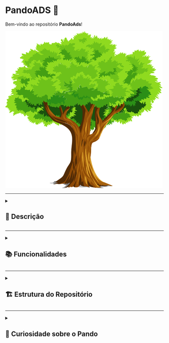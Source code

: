 # PandoADS 🌳

Bem-vindo ao repositório **PandoAds**!

<img src="./images/tree-2027899_1280.webp" style="width:500px; height:500px"/>

---
<details>

<summary><h2> 📜 Descrição</h2></summary>

Este repositório contém apontamentos, resenhas de livros e trabalhos realizados durante o curso de **Tecnólogo em Análise e Desenvolvimento de Sistemas (ADS)**, pela [Universidade Católica de Brasília](https://ucb.catolica.edu.br/). Assim como a árvore Pando, que cresce e se renova, espero que este repositório se expanda ao longo do tempo, refletindo meu conhecimento e aprendizado.
</details>

---
<details>
<summary>
     <h2>📚 Funcionalidades</h2>
</summary>

- **Apontamentos**: Notas detalhadas sobre as aulas e tópicos estudados.
- **Ponderações**: Reflexões sobre o aprendizado e sua aplicação prática.
- **Trabalhos**: Projetos e exercícios práticos desenvolvidos ao longo do curso.
</details>

---
<details>

<summary><h2> 🏗️ Estrutura do Repositório </h2></summary> 

### 📂 /TrilhaAds

<details>
 <summary>

 #### 📁 /Periodo_1

</summary> 

- **Engenharia de Software e Requisitos**
  - Unidade 1
    - Introdução à Engenharia de Software
      - [Resumo da Aula](https://github.com/SamuelRocha91/PandoAds/blob/main/TrilhaADS/Periodo_1/Engenharia_de_software_e_requisitos/Unidade_1/Aula_01-Introducao_a_engenharia_de_software/README_resumo..md)
      - [Questionário](https://github.com/SamuelRocha91/PandoAds/blob/main/TrilhaADS/Periodo_1/Engenharia_de_software_e_requisitos/Unidade_1/Aula_01-Introducao_a_engenharia_de_software/README_questoes.md)
    - Introdução a Requisitos de Software
      - [Resumo da Aula](https://github.com/SamuelRocha91/PandoAds/blob/main/TrilhaADS/Periodo_1/Engenharia_de_software_e_requisitos/Unidade_1/Aula_02-Introducao_a_requisitos_de_software/README_resumo..md)
      - [Questionário](https://github.com/SamuelRocha91/PandoAds/blob/main/TrilhaADS/Periodo_1/Engenharia_de_software_e_requisitos/Unidade_1/Aula_02-Introducao_a_requisitos_de_software/README_questoes.md)
    - Engenharia de Requisitos de Software
      - [Resumo da Aula](https://github.com/SamuelRocha91/PandoAds/blob/main/TrilhaADS/Periodo_1/Engenharia_de_software_e_requisitos/Unidade_1/Aula_03-Engenharia_de_requisitos_de_software/README_resumo..md)
      - [Questionário](https://github.com/SamuelRocha91/PandoAds/blob/main/TrilhaADS/Periodo_1/Engenharia_de_software_e_requisitos/Unidade_1/Aula_03-Engenharia_de_requisitos_de_software/README_questoes.md)
  - Unidade 2
    - Modelos de ciclo de vida e de processos de software
      - [Resumo da Aula](https://github.com/SamuelRocha91/PandoAds/blob/main/TrilhaADS/Periodo_1/Engenharia_de_software_e_requisitos/Unidade_2/Aula_01-Modelo_de_ciclo_de_vida_e_de_processos/README_resumo..md)
      - [Questionário](https://github.com/SamuelRocha91/PandoAds/blob/main/TrilhaADS/Periodo_1/Engenharia_de_software_e_requisitos/Unidade_2/Aula_01-Modelo_de_ciclo_de_vida_e_de_processos/README_questoes.md)
    - Análise de requisitos de software
      - [Resumo da Aula](https://github.com/SamuelRocha91/PandoAds/blob/main/TrilhaADS/Periodo_1/Engenharia_de_software_e_requisitos/Unidade_2/Aula_02-Analise_de_requisito_de_software/README_resumo..md)
      - [Questionário](https://github.com/SamuelRocha91/PandoAds/blob/main/TrilhaADS/Periodo_1/Engenharia_de_software_e_requisitos/Unidade_2/Aula_02-Analise_de_requisito_de_software/README_questoes.md)
    - Modelagem de requisitos de software
      - [Resumo da Aula](https://github.com/SamuelRocha91/PandoAds/blob/main/TrilhaADS/Periodo_1/Engenharia_de_software_e_requisitos/Unidade_2/Aula_03-Modelagem_de_requisitos/README_resumo..md)
      - [Questionário](https://github.com/SamuelRocha91/PandoAds/blob/main/TrilhaADS/Periodo_1/Engenharia_de_software_e_requisitos/Unidade_2/Aula_03-Modelagem_de_requisitos/README_questoes.md)
  - Unidade 3
    - Metodologias ágeis
      - [Resumo da Aula](https://github.com/SamuelRocha91/PandoAds/blob/main/TrilhaADS/Periodo_1/Engenharia_de_software_e_requisitos/Unidade_3/Aula_01-Metodologias_ageis/README_resumo..md)
      - [Questionário](https://github.com/SamuelRocha91/PandoAds/blob/main/TrilhaADS/Periodo_1/Engenharia_de_software_e_requisitos/Unidade_3/Aula_01-Metodologias_ageis/README_questoes.md)
    - Validação de requisitos de software
      - [Resumo da Aula](https://github.com/SamuelRocha91/PandoAds/blob/main/TrilhaADS/Periodo_1/Engenharia_de_software_e_requisitos/Unidade_3/Aula_02-Validacao_de_requisitos_de_software/README_resumo..md)
      - [Questionário](https://github.com/SamuelRocha91/PandoAds/blob/main/TrilhaADS/Periodo_1/Engenharia_de_software_e_requisitos/Unidade_3/Aula_02-Validacao_de_requisitos_de_software/README_questoes.md)
    - Gerenciamento de requisitos de software
      - [Resumo da Aula](https://github.com/SamuelRocha91/PandoAds/blob/main/TrilhaADS/Periodo_1/Engenharia_de_software_e_requisitos/Unidade_3/Aula_03-Gerenciamento_de_requsitos_de_software/README_resumo..md)
      - [Questionário](https://github.com/SamuelRocha91/PandoAds/blob/main/TrilhaADS/Periodo_1/Engenharia_de_software_e_requisitos/Unidade_3/Aula_03-Gerenciamento_de_requsitos_de_software/README_questoes.md)
    - Atividade avaliativa: Fichamento de texto sobre engenharia de requisitos
      - [Trabalho](https://github.com/SamuelRocha91/PandoAds/blob/main/TrilhaADS/Periodo_1/Engenharia_de_software_e_requisitos/Unidade_3/README_trabalho.md)
  - Unidade 4
    - Atividades e processos desenvolvimento de software
      - [Resumo da Aula](https://github.com/SamuelRocha91/PandoAds/blob/main/TrilhaADS/Periodo_1/Engenharia_de_software_e_requisitos/Unidade_4/Aula_01-Desenvolvimento_de_software/README_resumo..md)
      - [Questionário](https://github.com/SamuelRocha91/PandoAds/blob/main/TrilhaADS/Periodo_1/Engenharia_de_software_e_requisitos/Unidade_4/Aula_01-Desenvolvimento_de_software/README_questoes.md)
    - Rastreabilidade de requisistos de software
      - [Resumo da Aula](https://github.com/SamuelRocha91/PandoAds/blob/main/TrilhaADS/Periodo_1/Engenharia_de_software_e_requisitos/Unidade_4/Aula_02-Rastreabilidade_de_requisitos/README_resumo..md)
      - [Questionário](https://github.com/SamuelRocha91/PandoAds/blob/main/TrilhaADS/Periodo_1/Engenharia_de_software_e_requisitos/Unidade_4/Aula_02-Rastreabilidade_de_requisitos/README_questoes.md)
    - Ferramentas CASE
      - [Resumo da Aula](https://github.com/SamuelRocha91/PandoAds/blob/main/TrilhaADS/Periodo_1/Engenharia_de_software_e_requisitos/Unidade_4/Aula_03-Ferramentas_CASE/README_resumo..md)
      - [Questionário](https://github.com/SamuelRocha91/PandoAds/blob/main/TrilhaADS/Periodo_1/Engenharia_de_software_e_requisitos/Unidade_4/Aula_03-Ferramentas_CASE/README_questoes.md)



- **Planejamento Estratégico**
  - Unidade 1
    - Conceitos Básicos de Gestão Estratégica
      - [Resumo da Aula](https://github.com/SamuelRocha91/PandoAds/blob/main/TrilhaADS/Periodo_1/Planejamento_estrategico/Unidade_1/Aula_01-Conceitos_basicos_de_gestao_estrategica/README_resumo..md)
      - [Questionário](https://github.com/SamuelRocha91/PandoAds/blob/main/TrilhaADS/Periodo_1/Planejamento_estrategico/Unidade_1/Aula_01-Conceitos_basicos_de_gestao_estrategica/README_questoes.md)
  - Unidade 2
    - Estabelecendo o plano estratégico
      - [Resumo da Aula](https://github.com/SamuelRocha91/PandoAds/blob/main/TrilhaADS/Periodo_1/Planejamento_estrategico/Unidade_2/Aula_01-Estabelecendo_o_plano_estratégico/README_resumo..md)
      - [Questionário](https://github.com/SamuelRocha91/PandoAds/blob/main/TrilhaADS/Periodo_1/Planejamento_estrategico/Unidade_2/Aula_01-Estabelecendo_o_plano_estratégico/README_questoes.md)
  - Unidade 3
    - Estratégia e escopo corporativo
      - [Resumo da Aula](https://github.com/SamuelRocha91/PandoAds/blob/main/TrilhaADS/Periodo_1/Planejamento_estrategico/Unidade_3/Aula_01-Estrategias_e_escopo_corporativo/README_resumo..md)
      - [Questionário](https://github.com/SamuelRocha91/PandoAds/blob/main/TrilhaADS/Periodo_1/Planejamento_estrategico/Unidade_3/Aula_01-Estrategias_e_escopo_corporativo/README_questoes.md)
    - Avaliação da Unidade 3 - Análise estratégica da Natura
      - [Projeto](https://github.com/SamuelRocha91/PandoAds/blob/main/TrilhaADS/Periodo_1/Planejamento_estrategico/Unidade_3/README_trabalho.md)
  - Unidade 4
    - Mensuração da estratégia e inteligência competitiva
      - [Resumo da Aula](https://github.com/SamuelRocha91/PandoAds/blob/main/TrilhaADS/Periodo_1/Planejamento_estrategico/Unidade_4/Aula_01-Mapeando_e_inteligencia_competitiva/README_resumo..md)
      - [Questionário](https://github.com/SamuelRocha91/PandoAds/blob/main/TrilhaADS/Periodo_1/Planejamento_estrategico/Unidade_4/Aula_01-Mapeando_e_inteligencia_competitiva/README_questoes.md)


- **Gestão de TI e Interação Humano-Computador**
  - Unidade 1
    - Conceitos e Fundamentos de Serviços de TI
      - [Resumo da Aula](https://github.com/SamuelRocha91/PandoAds/blob/main/TrilhaADS/Periodo_1/Gestao_de_ti_e_interacao_humano_computador/Unidade_1/Aula_01-Conceitos_e_fundamentos_de_servicos_de_ti/README_resumo..md)
      - [Questionário](https://github.com/SamuelRocha91/PandoAds/blob/main/TrilhaADS/Periodo_1/Gestao_de_ti_e_interacao_humano_computador/Unidade_1/Aula_01-Conceitos_e_fundamentos_de_servicos_de_ti/README_questoes.md)
    - Gestão de projetos e processos
      - [Resumo da Aula](https://github.com/SamuelRocha91/PandoAds/blob/main/TrilhaADS/Periodo_1/Gestao_de_ti_e_interacao_humano_computador/Unidade_1/Aula_02-Gestao_de_projetos_e_processos/README_resumo..md)
      - [Questionário](https://github.com/SamuelRocha91/PandoAds/blob/main/TrilhaADS/Periodo_1/Gestao_de_ti_e_interacao_humano_computador/Unidade_1/Aula_02-Gestao_de_projetos_e_processos/README_resumo..md)
  - Unidade 2
    - Melhores práticas de gerenciamento de serviços de TI
      - [Resumo da Aula](https://github.com/SamuelRocha91/PandoAds/blob/main/TrilhaADS/Periodo_1/Gestao_de_ti_e_interacao_humano_computador/Unidade_2/Aula_01-Melhores_praticas_gerenciamento_servicos_ti/README_resumo..md)
      - [Questionário](https://github.com/SamuelRocha91/PandoAds/blob/main/TrilhaADS/Periodo_1/Gestao_de_ti_e_interacao_humano_computador/Unidade_2/Aula_01-Melhores_praticas_gerenciamento_servicos_ti/README_resumo..md)
    - Gerenciamento de serviços de TI
      - [Resumo da Aula](https://github.com/SamuelRocha91/PandoAds/blob/main/TrilhaADS/Periodo_1/Gestao_de_ti_e_interacao_humano_computador/Unidade_2/Aula_02-Gerenciamento_se_servicos/README_resumo..md)
      - [Questionário](https://github.com/SamuelRocha91/PandoAds/blob/main/TrilhaADS/Periodo_1/Gestao_de_ti_e_interacao_humano_computador/Unidade_2/Aula_02-Gerenciamento_se_servicos/README_resumo..md)
  - Unidade 3
    - Fundamentos da Interação humano-computador
      - [Resumo da Aula](https://github.com/SamuelRocha91/PandoAds/blob/main/TrilhaADS/Periodo_1/Gestao_de_ti_e_interacao_humano_computador/Unidade_3/Aula_01-Fundamentos_interacao_humano_computador/README_resumo..md)
      - [Questionário](https://github.com/SamuelRocha91/PandoAds/blob/main/TrilhaADS/Periodo_1/Gestao_de_ti_e_interacao_humano_computador/Unidade_3/Aula_01-Fundamentos_interacao_humano_computador/README_questoes.md)
    - Sistemas Multimída
      - [Resumo da Aula](https://github.com/SamuelRocha91/PandoAds/blob/main/TrilhaADS/Periodo_1/Gestao_de_ti_e_interacao_humano_computador/Unidade_3/Aula_02-Hipermidia_e_multimidia/README_resumo..md)
      - [Questionário](https://github.com/SamuelRocha91/PandoAds/blob/main/TrilhaADS/Periodo_1/Gestao_de_ti_e_interacao_humano_computador/Unidade_3/Aula_02-Hipermidia_e_multimidia/README_questoes.md)
    - Atividade avaliativa: Sistemas multimídias
      - [Trabalho](https://github.com/SamuelRocha91/PandoAds/blob/main/TrilhaADS/Periodo_1/Gestao_de_ti_e_interacao_humano_computador/Unidade_3/README_trabalho.md)
  - Unidade 4
    - Usabilidade de software
      - [Resumo da Aula](https://github.com/SamuelRocha91/PandoAds/blob/main/TrilhaADS/Periodo_1/Gestao_de_ti_e_interacao_humano_computador/Unidade_4/Aula_01-Usabilidade_de_software/README_resumo..md)
      - [Questionário](https://github.com/SamuelRocha91/PandoAds/blob/main/TrilhaADS/Periodo_1/Gestao_de_ti_e_interacao_humano_computador/Unidade_4/Aula_01-Usabilidade_de_software/README_questoes.md)
    - Design e projeto de interfaces
      - [Resumo da Aula](https://github.com/SamuelRocha91/PandoAds/blob/main/TrilhaADS/Periodo_1/Gestao_de_ti_e_interacao_humano_computador/Unidade_4/Aula_02-Design_e_projeto_de_interface/README_resumo..md)
      - [Questionário](https://github.com/SamuelRocha91/PandoAds/blob/main/TrilhaADS/Periodo_1/Gestao_de_ti_e_interacao_humano_computador/Unidade_4/Aula_02-Design_e_projeto_de_interface/README_questoes.md)
  
- **TIC em Trilhas**
  - SCRUM
    - Desenvolvimento Ágil
      - [Resumo da Aula](https://github.com/SamuelRocha91/PandoAds/blob/main/TrilhaADS/Periodo_1/TIC_em_trilhas/SCRUM/Módulo_1/README_resumo..md)
      - [Questionário](https://github.com/SamuelRocha91/PandoAds/blob/main/TrilhaADS/Periodo_1/TIC_em_trilhas/SCRUM/Módulo_1/README_questoes.md)
    - Histórico e Organização da equipe no SCRUM
      - [Resumo da Aula](https://github.com/SamuelRocha91/PandoAds/blob/main/TrilhaADS/Periodo_1/TIC_em_trilhas/SCRUM/Módulo_2/README_resumo..md)
      - [Questionário](https://github.com/SamuelRocha91/PandoAds/blob/main/TrilhaADS/Periodo_1/TIC_em_trilhas/SCRUM/Módulo_2/README_questoes.md)
    - Reuniões e Artefatos do Scrum
      - [Resumo da Aula](https://github.com/SamuelRocha91/PandoAds/blob/main/TrilhaADS/Periodo_1/TIC_em_trilhas/SCRUM/Módulo_3/README_resumo..md)
      - [Questionário](https://github.com/SamuelRocha91/PandoAds/blob/main/TrilhaADS/Periodo_1/TIC_em_trilhas/SCRUM/Módulo_3/README_questoes.md)
  - GIT e GITHUB
    - Introdução ao Git e Github
      - [Resumo da Aula](https://github.com/SamuelRocha91/PandoAds/blob/main/TrilhaADS/Periodo_1/TIC_em_trilhas/GIT_e_GITHUB/Módulo_1/README_resumo..md)
      - [Questionário](https://github.com/SamuelRocha91/PandoAds/blob/main/TrilhaADS/Periodo_1/TIC_em_trilhas/GIT_e_GITHUB/Módulo_1/README_questoes.md)
    - Controle de versão e colaboração
      - [Resumo da Aula](https://github.com/SamuelRocha91/PandoAds/blob/main/TrilhaADS/Periodo_1/TIC_em_trilhas/GIT_e_GITHUB/Módulo_2/README_resumo..md)
      - [Questionário](https://github.com/SamuelRocha91/PandoAds/blob/main/TrilhaADS/Periodo_1/TIC_em_trilhas/GIT_e_GITHUB/Módulo_2/README_questoes.md)
    - Comandos avançados do Git
      - [Resumo da Aula](https://github.com/SamuelRocha91/PandoAds/blob/main/TrilhaADS/Periodo_1/TIC_em_trilhas/GIT_e_GITHUB/Módulo_3/README_resumo..md)
      - [Questionário](https://github.com/SamuelRocha91/PandoAds/blob/main/TrilhaADS/Periodo_1/TIC_em_trilhas/GIT_e_GITHUB/Módulo_3/README_questoes.md)
</details>


<details>
 <summary>

 #### 📁 /Periodo_2

</summary> 

- **Banco de Dados**
  - Unidade 1
    - Conceitos básicos sobre banco de dados
      - [Resumo da Aula](https://github.com/SamuelRocha91/PandoAds/blob/main/TrilhaADS/Periodo_2/Banco_de_dados/Unidade_1/Aula_01-Conceitos_básicos_banco_de_dados/README_resumo..md)
      - [Questionário](https://github.com/SamuelRocha91/PandoAds/blob/main/TrilhaADS/Periodo_2/Banco_de_dados/Unidade_1/Aula_01-Conceitos_básicos_banco_de_dados/README_questoes.md)
    - Modelos de dados e arquitetura do Sistema de Banco de Dados
      - [Resumo da Aula](https://github.com/SamuelRocha91/PandoAds/blob/main/TrilhaADS/Periodo_2/Banco_de_dados/Unidade_1/Aula_02-Modelo_de_dados_e_arquitetura/README_resumo..md)
      - [Questionário](https://github.com/SamuelRocha91/PandoAds/blob/main/TrilhaADS/Periodo_2/Banco_de_dados/Unidade_1/Aula_02-Modelo_de_dados_e_arquitetura/README_questoes.md)
- **Matemática COmputacional**
  - Unidade 1
    - Conceitos básicos e histórico da matemática computacional
      - [Resumo da Aula](https://github.com/SamuelRocha91/PandoAds/blob/main/TrilhaADS/Periodo_2/Matem%C3%A1tica_computacional/Aula_01-Conceitos_b%C3%A1sicos_e_historico/README_resumo..md)
      - [Questionário](https://github.com/SamuelRocha91/PandoAds/blob/main/TrilhaADS/Periodo_2/Matem%C3%A1tica_computacional/Aula_01-Conceitos_b%C3%A1sicos_e_historico/README_questoes.md)
</details>

</details>

---
<details>

<summary> <h2>🌳 Curiosidade sobre o Pando</h2></summary>

O **Pando** é um dos organismos mais fascinantes e antigos do mundo. Trata-se de uma enorme colônia de álamos tremedores interligados por um único sistema de raízes, cobrindo mais de 40 hectares e pesando cerca de 6.000 toneladas! Embora pareça uma floresta comum, todos os troncos fazem parte de um único organismo vivo, com até 80.000 anos de idade.

[Saiba mais sobre o Pando](https://en.wikipedia.org/wiki/Pando_(tree))
</details>

